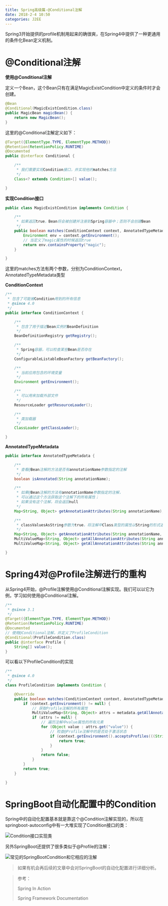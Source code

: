 ```yaml
---
title: Spring高级篇-@Conditional注解
date: 2018-2-4 10:50
categories: J2EE
---
```


Spring3开始提供的profile机制用起来的确很爽，在Spring4中提供了一种更通用的条件化Bean定义机制。

# @Conditional注解

**使用@Conditional注解**

定义一个Bean，这个Bean只有在满足MagicExistCondition中定义的条件时才会创建。

```java
@Bean
@Conditional(MagicExistCondition.class)
public MagicBean magicBean() {
    return new MagicBean();
}
```

这里的@Conditional注解定义如下：

```java
@Target({ElementType.TYPE, ElementType.METHOD})
@Retention(RetentionPolicy.RUNTIME)
@Documented
public @interface Conditional {

	/**
	 * 我们需要实现Condition接口，并实现他的matches方法
	 */
	Class<? extends Condition>[] value();

}

```

**实现Condition接口**

```java
public class MagicExistCondition implements Condition {

	/**
	 * 如果返回true，Bean将会被创建并注册到Spring容器中；否则不会创建Bean
	 */
	public boolean matches(ConditionContext context, AnnotatedTypeMetadata metadata) {
		Environment env = context.getEnvironment();
		// 当定义了magic属性的时候返回true
		return env.containsProperty("magic");
	}

}
```

这里的matches方法有两个参数，分别为ConditionContext，AnnotatedTypeMetadata类型

**ConditionContext**

```java
/**
 * 包含了可能被Condition用到的所有信息
 * @since 4.0
 */
public interface ConditionContext {

	/**
	 * 包含了用于描述Bean实例的BeanDefinition
	 */
	BeanDefinitionRegistry getRegistry();

	/**
	 * Spring容器，可以检查某些Bean是否存在
	 */
	ConfigurableListableBeanFactory getBeanFactory();

	/**
	 * 当前应用包含的环境变量
	 */
	Environment getEnvironment();

	/**
	 * 可以用来加载外部文件
	 */
	ResourceLoader getResourceLoader();

	/**
	 * 类加载器
	 */
	ClassLoader getClassLoader();

}
```

**AnnotatedTypeMetadata**

```java
public interface AnnotatedTypeMetadata {

	/**
	 * 查看@Bean注解的方法是否有annotationName参数指定的注解
	 */
	boolean isAnnotated(String annotationName);

	/**
	 * 如果@Bean注解的方法有annotationName参数指定的注解，
	 * 可以通过这个方法获取这个注解下的所有属性；
	 * 如果没有这个注解，将会返回null
	 */
	Map<String, Object> getAnnotationAttributes(String annotationName);

	/**
	 * classValuesAsString参数为true，将注解中Class类型的属性以String的形式返回。
	 */
	Map<String, Object> getAnnotationAttributes(String annotationName, boolean classValuesAsString);
	MultiValueMap<String, Object> getAllAnnotationAttributes(String annotationName);
	MultiValueMap<String, Object> getAllAnnotationAttributes(String annotationName, boolean classValuesAsString);

}
```

# Spring4对@Profile注解进行的重构

从Spring4开始，@Profile注解使用@Conditional注解实现。我们可以以它为例，学习如何使用@Conditional注解。

```java
/**
 * @since 3.1
 */
@Target({ElementType.TYPE, ElementType.METHOD})
@Retention(RetentionPolicy.RUNTIME)
@Documented
// 使用@Conditional注解，并定义了ProfileCondition
@Conditional(ProfileCondition.class)
public @interface Profile {
	String[] value();
}
```

可以看以下ProfileCondition的实现

```java
/**
 * @since 4.0
 */
class ProfileCondition implements Condition {

	@Override
	public boolean matches(ConditionContext context, AnnotatedTypeMetadata metadata) {
		if (context.getEnvironment() != null) {
			// 获取Profile注解的所有属性
			MultiValueMap<String, Object> attrs = metadata.getAllAnnotationAttributes(Profile.class.getName());
			if (attrs != null) {
				// 遍历注解中value属性的所有元素
				for (Object value : attrs.get("value")) {
					// 检查@Profile注解中的是否处于激活状态
					if (context.getEnvironment().acceptsProfiles(((String[]) value))) {
						return true;
					}
				}
				return false;
			}
		}
		return true;
	}

}
```

# SpringBoot自动化配置中的Condition

Spring中的自动化配置基本就是靠这个@Condition注解实现的，所以在springboot-autoconfig中有一大堆实现了Condition接口的类：

![Condition接口实现类](http://img-blog.csdn.net/20180205102900891?watermark/2/text/aHR0cDovL2Jsb2cuY3Nkbi5uZXQvSG9sbW9meQ==/font/5a6L5L2T/fontsize/400/fill/I0JBQkFCMA==/dissolve/70/gravity/SouthEast)

另外SpringBoot还提供了很多类似于@Profile的注解：

![常见的SpringBootCondition和它相应的注解](http://img-blog.csdn.net/20180205102919302?watermark/2/text/aHR0cDovL2Jsb2cuY3Nkbi5uZXQvSG9sbW9meQ==/font/5a6L5L2T/fontsize/400/fill/I0JBQkFCMA==/dissolve/70/gravity/SouthEast)

> 如果有机会再后续的文章中会对SpringBoot的自动化配置进行详细分析。



> 参考：
>
> Spring In Action
>
> Spring Framework Documentation